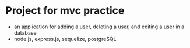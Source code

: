 # Project for mvc practice
- an application for adding a user, deleting a user, and editing a user in a database
- node.js, express.js, sequelize, postgreSQL
